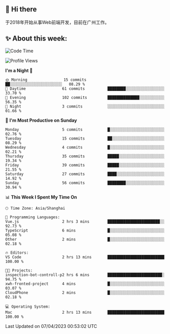 ## 👋 Hi there

于2018年开始从事Web前端开发，目前在广州工作。

<!--![](https://github-readme-stats.vercel.app/api?username=fxpixels&theme=graywhite&hide_border=true)
![](https://github-readme-stats.vercel.app/api/top-langs/?username=fxpixels&hide_border=true&layout=compact)
-->
<!--
<img src="https://github-readme-stats.vercel.app/api?username=fxpixels&theme=graywhite&hide_border=true" width="500" alt=""/>
<img src="https://github-readme-stats.vercel.app/api/top-langs/?username=fxpixels&hide_border=true&layout=compact" width="300" alt=""/>
-->
## ✨ About this week:
<!--START_SECTION:waka-->
![Code Time](http://img.shields.io/badge/Code%20Time-3%2C411%20hrs%2025%20mins-blue)

![Profile Views](http://img.shields.io/badge/Profile%20Views-0-blue)

**I'm a Night 🦉** 

```text
🌞 Morning                15 commits          ██░░░░░░░░░░░░░░░░░░░░░░░   08.29 % 
🌆 Daytime                61 commits          ████████░░░░░░░░░░░░░░░░░   33.70 % 
🌃 Evening                102 commits         ██████████████░░░░░░░░░░░   56.35 % 
🌙 Night                  3 commits           ░░░░░░░░░░░░░░░░░░░░░░░░░   01.66 % 
```
📅 **I'm Most Productive on Sunday** 

```text
Monday                   5 commits           █░░░░░░░░░░░░░░░░░░░░░░░░   02.76 % 
Tuesday                  15 commits          ██░░░░░░░░░░░░░░░░░░░░░░░   08.29 % 
Wednesday                4 commits           █░░░░░░░░░░░░░░░░░░░░░░░░   02.21 % 
Thursday                 35 commits          █████░░░░░░░░░░░░░░░░░░░░   19.34 % 
Friday                   39 commits          █████░░░░░░░░░░░░░░░░░░░░   21.55 % 
Saturday                 27 commits          ████░░░░░░░░░░░░░░░░░░░░░   14.92 % 
Sunday                   56 commits          ████████░░░░░░░░░░░░░░░░░   30.94 % 
```


📊 **This Week I Spent My Time On** 

```text
🕑︎ Time Zone: Asia/Shanghai

💬 Programming Languages: 
Vue.js                   2 hrs 3 mins        ███████████████████████░░   92.73 % 
TypeScript               6 mins              █░░░░░░░░░░░░░░░░░░░░░░░░   05.08 % 
Other                    2 mins              █░░░░░░░░░░░░░░░░░░░░░░░░   02.18 % 

🔥 Editors: 
VS Code                  2 hrs 13 mins       █████████████████████████   100.00 % 

🐱‍💻 Projects: 
inspection-bot-controll-p2 hrs 6 mins        ████████████████████████░   94.75 % 
xwh-fronted-project      4 mins              █░░░░░░░░░░░░░░░░░░░░░░░░   03.07 % 
CloudPhone               2 mins              █░░░░░░░░░░░░░░░░░░░░░░░░   02.18 % 

💻 Operating System: 
Mac                      2 hrs 13 mins       █████████████████████████   100.00 % 
```


 Last Updated on 07/04/2023 00:53:02 UTC
<!--END_SECTION:waka-->

<!-- ![Visitor Badge](https://visitor-badge.laobi.icu/badge?page_id=fxpixels) -->

<!--
**FxPixels/FxPixels** is a ✨ _special_ ✨ repository because its `README.md` (this file) appears on your GitHub profile.

Here are some ideas to get you started:

- 🔭 I’m currently working on ...
- 🌱 I’m currently learning ...
- 👯 I’m looking to collaborate on ...
- 🤔 I’m looking for help with ...
- 💬 Ask me about ...
- 📫 How to reach me: ...
- 😄 Pronouns: ...
- ⚡ Fun fact: ...
-->
